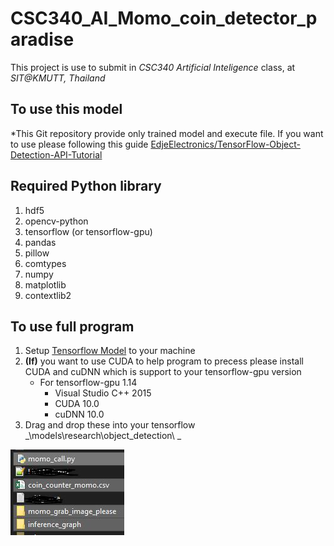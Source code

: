# CSC340_AI_Momo_coin_detector_paradise
This project is use to submit in _CSC340 Artificial Inteligence_ class, at _SIT@KMUTT, Thailand_

## To use this model
*This Git repository provide only trained model and execute file.
If you want to use please following this guide
[EdjeElectronics/TensorFlow-Object-Detection-API-Tutorial](https://github.com/EdjeElectronics/TensorFlow-Object-Detection-API-Tutorial-Train-Multiple-Objects-Windows-10#2-set-up-tensorflow-directory-and-anaconda-virtual-environment)

## Required Python library
1. hdf5
2. opencv-python
3. tensorflow (or tensorflow-gpu)
4. pandas
5. pillow
6. comtypes
7. numpy
8. matplotlib
9. contextlib2

## To use full program
1. Setup [Tensorflow Model](https://github.com/tensorflow/models) to your machine
2. **(If)** you want to use CUDA to help program to precess please install CUDA and cuDNN which is support to your tensorflow-gpu version
   * For tensorflow-gpu 1.14
     * Visual Studio C++ 2015
     * CUDA 10.0
     * cuDNN 10.0
3. Drag and drop these into your tensorflow _\models\research\object_detection\ _
<img src="/docs/01.JPG">
    
    

